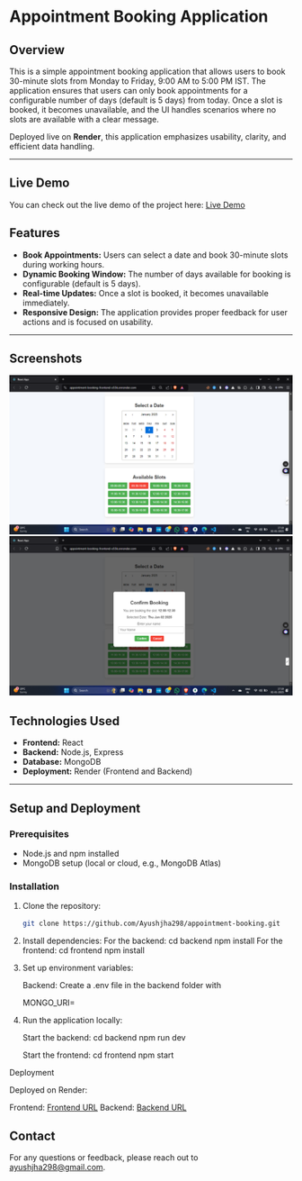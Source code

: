 # Appointment Booking Application

## Overview

This is a simple appointment booking application that allows users to book 30-minute slots from Monday to Friday, 9:00 AM to 5:00 PM IST. The application ensures that users can only book appointments for a configurable number of days (default is 5 days) from today. Once a slot is booked, it becomes unavailable, and the UI handles scenarios where no slots are available with a clear message. 

Deployed live on **Render**, this application emphasizes usability, clarity, and efficient data handling.

---

## Live Demo

You can check out the live demo of the project here: <a href="https://appointment-booking-frontend-o55k.onrender.com/" target="_blank">Live Demo</a>


## Features

- **Book Appointments:** Users can select a date and book 30-minute slots during working hours.
- **Dynamic Booking Window:** The number of days available for booking is configurable (default is 5 days).
- **Real-time Updates:** Once a slot is booked, it becomes unavailable immediately.
- **Responsive Design:** The application provides proper feedback for user actions and is focused on usability.

---

## Screenshots

![Booking Page Screenshot](Booking-page.png)
![Booking Slot](Slot.png)


## Technologies Used

- **Frontend:** React
- **Backend:** Node.js, Express
- **Database:** MongoDB
- **Deployment:** Render (Frontend and Backend)

---

## Setup and Deployment

### Prerequisites
- Node.js and npm installed
- MongoDB setup (local or cloud, e.g., MongoDB Atlas)

### Installation

1. Clone the repository:
   ```bash
   git clone https://github.com/Ayushjha298/appointment-booking.git

2. Install dependencies:
    For the backend:
      cd backend
      npm install
    For the frontend:
      cd frontend
      npm install

3. Set up environment variables:

    Backend: Create a .env file in the backend folder with

    MONGO_URI=<your-mongo-db-uri>

4. Run the application locally:

    Start the backend:
    cd backend
    npm run dev

    Start the frontend:
    cd frontend
    npm start

Deployment

Deployed on Render:

Frontend: [Frontend URL](https://appointment-booking-frontend-o55k.onrender.com/)
Backend: [Backend URL](https://appointment-booking-backend-sljd.onrender.com/api)

    

## Contact

For any questions or feedback, please reach out to [ayushjha298@gmail.com](mailto:ayushjha298@gmail.com).
